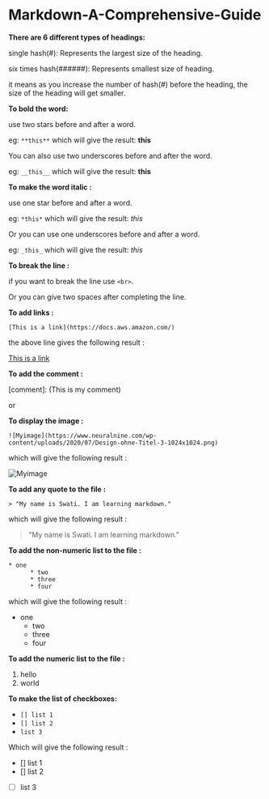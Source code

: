 # Markdown-A-Comprehensive-Guide



**There are 6 different types of headings:**

single hash(#): Represents the largest size of the heading.

six times hash(######): Represents smallest size of heading.

it means as you increase the number of hash(#) before the heading, the size of the heading will get smaller.


**To bold the word:**

use two stars before and after a word.

eg: `**this**` which will give the result: **this**

You can also use two underscores before and after the word.

eg: `__this__` which will give the result: **this**

**To make the word italic :**

use one star before and after a word.

eg: `*this*` which will give the result: *this*

Or you can use one underscores before and after a word.

eg: `_this_` which will give the result: *this*

**To break the line :**

if you want to break the line use `<br>`.

Or you can give two spaces after completing the line.

**To add links :**

`[This is a link](https://docs.aws.amazon.com/)`

the above line gives the following result :

[This is a link](https://docs.aws.amazon.com/)


**To add the comment :**

[comment]: (This is my comment)

or

[//]: <> (This is also comment)

**To display the image :**

`![Myimage](https://www.neuralnine.com/wp-content/uploads/2020/07/Design-ohne-Titel-3-1024x1024.png)`

which will give the following result :

![Myimage](https://www.neuralnine.com/wp-content/uploads/2020/07/Design-ohne-Titel-3-1024x1024.png)


**To add any quote to the file :**

`> "My name is Swati. I am learning markdown."`

which will give the following result :

> "My name is Swati. I am learning markdown."
> 

**To add the non-numeric list to the file :**

```
* one
      * two
      * three
      * four

```

which will give the following result :

- one
    - two
    - three
    - four

**To add the numeric list to the file :**

1. hello
2. world

**To make the list of checkboxes:**

- `[] list 1`
- `[] list 2`
- `list 3`

Which will give the following result :

- [] list 1
- [] list 2
- [ ]  list 3
